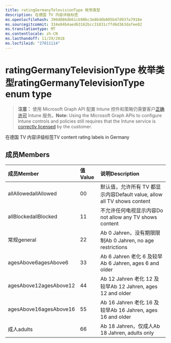 ```yaml
---
title: ratingGermanyTelevisionType 枚举类型
description: 在德国 TV 内容评级标签
ms.openlocfilehash: 390d086db61cb90bc3e8bd6b005b47d937a7918e
ms.sourcegitcommit: 334e84b4aed63162bcc31831cffd6d363dafee02
ms.translationtype: MT
ms.contentlocale: zh-CN
ms.lasthandoff: 11/29/2018
ms.locfileid: "27011114"
---
```

# <a name="ratinggermanytelevisiontype-enum-type"></a><span data-ttu-id="2ea9b-103">ratingGermanyTelevisionType 枚举类型</span><span class="sxs-lookup"><span data-stu-id="2ea9b-103">ratingGermanyTelevisionType enum type</span></span>

> <span data-ttu-id="2ea9b-104">**注意：** 使用 Microsoft Graph API 配置 Intune 控件和策略仍需要客户[正确许可](https://go.microsoft.com/fwlink/?linkid=839381) Intune 服务。</span><span class="sxs-lookup"><span data-stu-id="2ea9b-104">**Note:** Using the Microsoft Graph APIs to configure Intune controls and policies still requires that the Intune service is [correctly licensed](https://go.microsoft.com/fwlink/?linkid=839381) by the customer.</span></span>

<span data-ttu-id="2ea9b-105">在德国 TV 内容评级标签</span><span class="sxs-lookup"><span data-stu-id="2ea9b-105">TV content rating labels in Germany</span></span>
## <a name="members"></a><span data-ttu-id="2ea9b-106">成员</span><span class="sxs-lookup"><span data-stu-id="2ea9b-106">Members</span></span>
|<span data-ttu-id="2ea9b-107">成员</span><span class="sxs-lookup"><span data-stu-id="2ea9b-107">Member</span></span>|<span data-ttu-id="2ea9b-108">值</span><span class="sxs-lookup"><span data-stu-id="2ea9b-108">Value</span></span>|<span data-ttu-id="2ea9b-109">说明</span><span class="sxs-lookup"><span data-stu-id="2ea9b-109">Description</span></span>|
|:---|:---|:---|
|<span data-ttu-id="2ea9b-110">allAllowed</span><span class="sxs-lookup"><span data-stu-id="2ea9b-110">allAllowed</span></span>|<span data-ttu-id="2ea9b-111">0</span><span class="sxs-lookup"><span data-stu-id="2ea9b-111">0</span></span>|<span data-ttu-id="2ea9b-112">默认值，允许所有 TV 都显示内容</span><span class="sxs-lookup"><span data-stu-id="2ea9b-112">Default value, allow all TV shows content</span></span>|
|<span data-ttu-id="2ea9b-113">allBlocked</span><span class="sxs-lookup"><span data-stu-id="2ea9b-113">allBlocked</span></span>|<span data-ttu-id="2ea9b-114">1</span><span class="sxs-lookup"><span data-stu-id="2ea9b-114">1</span></span>|<span data-ttu-id="2ea9b-115">不允许任何电视显示内容</span><span class="sxs-lookup"><span data-stu-id="2ea9b-115">Do not allow any TV shows content</span></span>|
|<span data-ttu-id="2ea9b-116">常规</span><span class="sxs-lookup"><span data-stu-id="2ea9b-116">general</span></span>|<span data-ttu-id="2ea9b-117">2</span><span class="sxs-lookup"><span data-stu-id="2ea9b-117">2</span></span>|<span data-ttu-id="2ea9b-118">Ab 0 Jahren，没有期限限制</span><span class="sxs-lookup"><span data-stu-id="2ea9b-118">Ab 0 Jahren, no age restrictions</span></span>|
|<span data-ttu-id="2ea9b-119">agesAbove6</span><span class="sxs-lookup"><span data-stu-id="2ea9b-119">agesAbove6</span></span>|<span data-ttu-id="2ea9b-120">3</span><span class="sxs-lookup"><span data-stu-id="2ea9b-120">3</span></span>|<span data-ttu-id="2ea9b-121">Ab 6 Jahren 老化 6 及较早</span><span class="sxs-lookup"><span data-stu-id="2ea9b-121">Ab 6 Jahren, ages 6 and older</span></span>|
|<span data-ttu-id="2ea9b-122">agesAbove12</span><span class="sxs-lookup"><span data-stu-id="2ea9b-122">agesAbove12</span></span>|<span data-ttu-id="2ea9b-123">4</span><span class="sxs-lookup"><span data-stu-id="2ea9b-123">4</span></span>|<span data-ttu-id="2ea9b-124">Ab 12 Jahren 老化 12 及较早</span><span class="sxs-lookup"><span data-stu-id="2ea9b-124">Ab 12 Jahren, ages 12 and older</span></span>|
|<span data-ttu-id="2ea9b-125">agesAbove16</span><span class="sxs-lookup"><span data-stu-id="2ea9b-125">agesAbove16</span></span>|<span data-ttu-id="2ea9b-126">5</span><span class="sxs-lookup"><span data-stu-id="2ea9b-126">5</span></span>|<span data-ttu-id="2ea9b-127">Ab 16 Jahren 老化 16 及较早</span><span class="sxs-lookup"><span data-stu-id="2ea9b-127">Ab 16 Jahren, ages 16 and older</span></span>|
|<span data-ttu-id="2ea9b-128">成人</span><span class="sxs-lookup"><span data-stu-id="2ea9b-128">adults</span></span>|<span data-ttu-id="2ea9b-129">6</span><span class="sxs-lookup"><span data-stu-id="2ea9b-129">6</span></span>|<span data-ttu-id="2ea9b-130">Ab 18 Jahren，仅成人</span><span class="sxs-lookup"><span data-stu-id="2ea9b-130">Ab 18 Jahren, adults only</span></span>|



